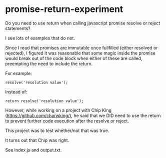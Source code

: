 # promise-return-experiment

Do you need to use return when calling javascript promise resolve or reject statements?

I see lots of examples that do not.

Since I read that promises are immutable once fullfilled (either resolved or rejected), 
I figured it was reasonable that some magic inside the promise would break out of the 
code block when either of these are called, preempting the need to include the return.

For example:

    resolve('resolution value');

Instead of:

    return resolve('resolution value');

However, while working on a project with Chip King (https://github.com/charwking/), 
he said that we DID need to use the return to prevent further code execution after 
the resolve or reject.

This project was to test whether/not that was true.

It turns out that Chip was right.

See index.js and output.txt.